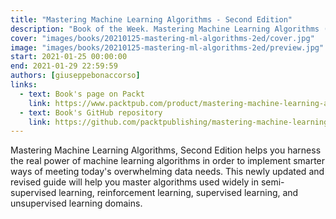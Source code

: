 ```yaml
---
title: "Mastering Machine Learning Algorithms - Second Edition"
description: "Book of the Week. Mastering Machine Learning Algorithms (2nd edition) by Mark Ryan"
cover: "images/books/20210125-mastering-ml-algorithms-2ed/cover.jpg"
image: "images/books/20210125-mastering-ml-algorithms-2ed/preview.jpg"
start: 2021-01-25 00:00:00
end: 2021-01-29 22:59:59
authors: [giuseppebonaccorso]
links: 
  - text: Book's page on Packt
    link: https://www.packtpub.com/product/mastering-machine-learning-algorithms-second-edition/9781838820299
  - text: Book's GitHub repository
    link: https://github.com/packtpublishing/mastering-machine-learning-algorithms
---
```


Mastering Machine Learning Algorithms, Second Edition helps you harness the real power of
machine learning algorithms in order to implement smarter ways of meeting today's overwhelming
data needs. This newly updated and revised guide will help you master algorithms used widely in
semi-supervised learning, reinforcement learning, supervised learning, and unsupervised learning domains.
